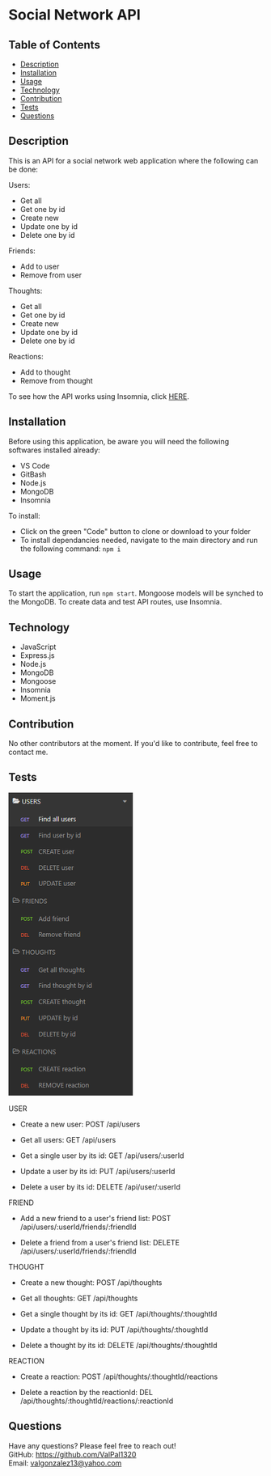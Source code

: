 # Social Network API

## Table of Contents
  * [Description](#description)
  * [Installation](#installation)
  * [Usage](#usage)
  * [Technology](#technology)
  * [Contribution](#contribute)
  * [Tests](#tests)
  * [Questions](#questions)

## Description
This is an API for a social network web application where the following can be done:

Users:
* Get all
* Get one by id
* Create new
* Update one by id
* Delete one by id

Friends:
* Add to user
* Remove from user

Thoughts:
* Get all
* Get one by id
* Create new
* Update one by id
* Delete one by id

Reactions:
* Add to thought
* Remove from thought

To see how the API works using Insomnia, click [HERE](https://drive.google.com/file/d/1dAR1xPbSZheQU0kvm3dgnmrTmZ215TZV/view).

## Installation
 Before using this application, be aware you will need the following softwares installed already: 
  * VS Code 
  * GitBash 
  * Node.js
  * MongoDB
  * Insomnia

To install:
  - Click on the green "Code" button to clone or download to your folder 
  - To install dependancies needed, navigate to the main directory and run the following command: `npm i`

## Usage
To start the application, run `npm start`. Mongoose models will be synched to the MongoDB. To create data and test API routes, use Insomnia.

## Technology
  * JavaScript
  * Express.js
  * Node.js
  * MongoDB
  * Mongoose
  * Insomnia
  * Moment.js

## Contribution
No other contributors at the moment. If you'd like to contribute, feel free to contact me.

## Tests

![Insomnia Routes Screenshot](./img/routes.PNG)

USER

* Create a new user: POST /api/users

* Get all users: GET /api/users

* Get a single user by its id: GET /api/users/:userId

* Update a user by its id: PUT /api/users/:userId

* Delete a user by its id: DELETE /api/user/:userId

FRIEND

* Add a new friend to a user's friend list: POST /api/users/:userId/friends/:friendId

* Delete a friend from a user's friend list: DELETE /api/users/:userId/friends/:friendId

THOUGHT

* Create a new thought: POST /api/thoughts

* Get all thoughts: GET /api/thoughts

* Get a single thought by its id: GET /api/thoughts/:thoughtId

* Update a thought by its id: PUT /api/thoughts/:thoughtId

* Delete a thought by its id: DELETE /api/thoughts/:thoughtId

REACTION

* Create a reaction: POST /api/thoughts/:thoughtId/reactions

* Delete a reaction by the reactionId: DEL /api/thoughts/:thoughtId/reactions/:reactionId

## Questions
Have any questions? Please feel free to reach out!  
GitHub: https://github.com/ValPal1320  
Email: valgonzalez13@yahoo.com